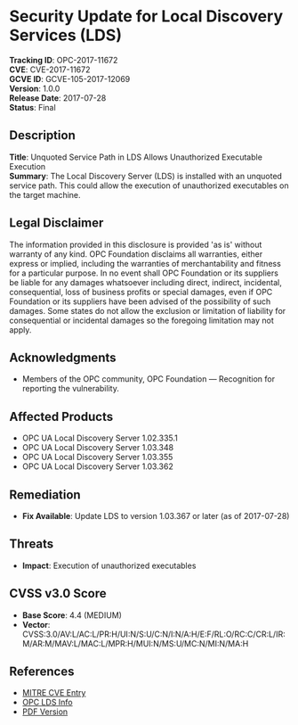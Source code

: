 
# Security Update for Local Discovery Services (LDS)

**Tracking ID**: OPC-2017-11672  
**CVE**: CVE-2017-11672  
**GCVE ID**: GCVE-105-2017-12069  
**Version**: 1.0.0  
**Release Date**: 2017-07-28  
**Status**: Final

## Description

**Title**: Unquoted Service Path in LDS Allows Unauthorized Executable Execution  
**Summary**: The Local Discovery Server (LDS) is installed with an unquoted service path. This could allow the execution of unauthorized executables on the target machine.

## Legal Disclaimer

The information provided in this disclosure is provided 'as is' without warranty of any kind. OPC Foundation disclaims all warranties, either express or implied, including the warranties of merchantability and fitness for a particular purpose. In no event shall OPC Foundation or its suppliers be liable for any damages whatsoever including direct, indirect, incidental, consequential, loss of business profits or special damages, even if OPC Foundation or its suppliers have been advised of the possibility of such damages. Some states do not allow the exclusion or limitation of liability for consequential or incidental damages so the foregoing limitation may not apply.

## Acknowledgments

- Members of the OPC community, OPC Foundation — Recognition for reporting the vulnerability.

## Affected Products

- OPC UA Local Discovery Server 1.02.335.1
- OPC UA Local Discovery Server 1.03.348
- OPC UA Local Discovery Server 1.03.355
- OPC UA Local Discovery Server 1.03.362

## Remediation

- **Fix Available**: Update LDS to version 1.03.367 or later (as of 2017-07-28)

## Threats

- **Impact**: Execution of unauthorized executables

## CVSS v3.0 Score

- **Base Score**: 4.4 (MEDIUM)
- **Vector**: CVSS:3.0/AV:L/AC:L/PR:H/UI:N/S:U/C:N/I:N/A:H/E:F/RL:O/RC:C/CR:L/IR:M/AR:M/MAV:L/MAC:L/MPR:H/MUI:N/MS:U/MC:N/MI:N/MA:H

## References

- [MITRE CVE Entry](https://www.cve.org/CVERecord?id=CVE-2017-11672)
- [OPC LDS Info](https://opcfoundation.org/developer-tools/developer-kits-unified-architecture/local-discovery-server-lds/)
- [PDF Version](https://files.opcfoundation.org/SecurityBulletins/OPC%20Foundation%20Security%20Bulletin%20CVE-2017-11672.pdf)
